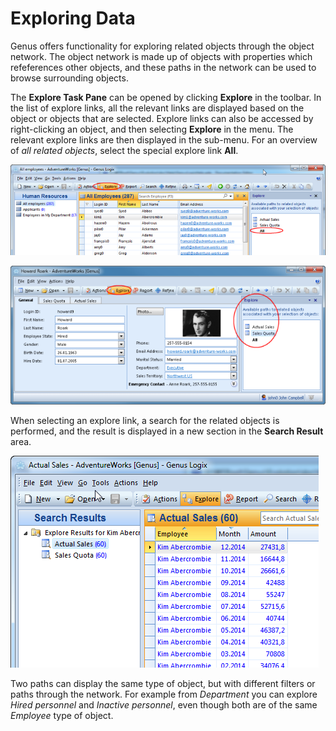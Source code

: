 # Exploring Data

Genus offers functionality for exploring related objects through the object network. The object network is made up of objects with properties which refeferences other objects, and these paths in the network can be used to browse surrounding objects.

The **Explore Task Pane** can be opened by clicking **Explore** in the toolbar. In the list of explore links, all the relevant links are displayed based on the object or objects that are selected. Explore links can also be accessed by right-clicking an object, and then selecting **Explore** in the menu. The relevant explore links are then displayed in the sub-menu. For an overview of _all related objects_, select the special explore link **All**.

![IDA2952D5747C548DD.IDFC403A013C8C4EB3.png](media/IDA2952D5747C548DD.IDFC403A013C8C4EB3.png)

![ID7AA0B932F488472C.IDE25AA1AE19C24C4D.png](media/ID7AA0B932F488472C.IDE25AA1AE19C24C4D.png)

When selecting an explore link, a search for the related objects is performed, and the result is displayed in a new section in the **Search Result** area.

![IDA2952D5747C548DD.ID6AF460BE2D2A4190.png](media/IDA2952D5747C548DD.ID6AF460BE2D2A4190.png)

Two paths can display the same type of object, but with different filters or paths through the network. For example from _Department_ you can explore _Hired personnel_ and _Inactive personnel_, even though both are of the same _Employee_ type of object.
